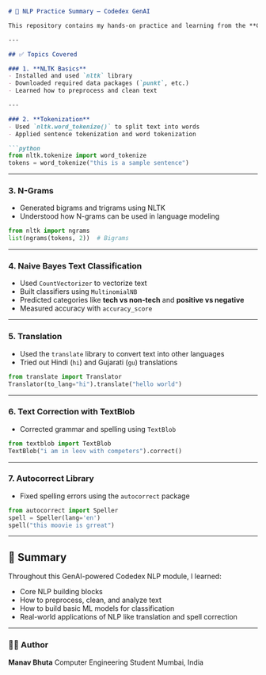 ````markdown
# 🧠 NLP Practice Summary – Codedex GenAI

This repository contains my hands-on practice and learning from the **Codedex GenAI NLP Tutorial**. I explored core Natural Language Processing (NLP) concepts using Python libraries like **NLTK**, **TextBlob**, **Autocorrect**, and more.

---

## ✅ Topics Covered

### 1. **NLTK Basics**
- Installed and used `nltk` library
- Downloaded required data packages (`punkt`, etc.)
- Learned how to preprocess and clean text

---

### 2. **Tokenization**
- Used `nltk.word_tokenize()` to split text into words
- Applied sentence tokenization and word tokenization

```python
from nltk.tokenize import word_tokenize
tokens = word_tokenize("this is a sample sentence")
````

---

### 3. **N-Grams**

* Generated bigrams and trigrams using NLTK
* Understood how N-grams can be used in language modeling

```python
from nltk import ngrams
list(ngrams(tokens, 2))  # Bigrams
```

---

### 4. **Naive Bayes Text Classification**

* Used `CountVectorizer` to vectorize text
* Built classifiers using `MultinomialNB`
* Predicted categories like **tech vs non-tech** and **positive vs negative**
* Measured accuracy with `accuracy_score`

---

### 5. **Translation**

* Used the `translate` library to convert text into other languages
* Tried out Hindi (`hi`) and Gujarati (`gu`) translations

```python
from translate import Translator
Translator(to_lang="hi").translate("hello world")
```

---

### 6. **Text Correction with TextBlob**

* Corrected grammar and spelling using `TextBlob`

```python
from textblob import TextBlob
TextBlob("i am in leov with competers").correct()
```

---

### 7. **Autocorrect Library**

* Fixed spelling errors using the `autocorrect` package

```python
from autocorrect import Speller
spell = Speller(lang='en')
spell("this moovie is grreat")
```

---

## 📌 Summary

Throughout this GenAI-powered Codedex NLP module, I learned:

* Core NLP building blocks
* How to preprocess, clean, and analyze text
* How to build basic ML models for classification
* Real-world applications of NLP like translation and spell correction

---

### 👨‍💻 Author

**Manav Bhuta**
Computer Engineering Student
Mumbai, India

```
